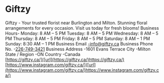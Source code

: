 # Giftzy
Giftzy - Your trusted florist near Burlington and Milton. Stunning floral arrangements for every occasion. Visit us today for fresh blooms!
Business Hours- Monday: 8 AM – 5 PM 
                Tuesday: 8 AM – 5 PM
                Wednesday: 8 AM – 5 PM
                Thursday: 8 AM – 5 PM
                Friday: 8 AM – 5 PM
                Saturday: 8 AM – 1 PM
                Sunday: 8:30 AM – 1 PM
Business Email	-info@giftzy.ca
Business Phone No.	-[226-749-3421](226-749-3421)
Business Address	-1601 Evans Terrace
City		-Milton
State / Region		-ON
Country		-Canada     
[https://giftzy.ca/]([url](https://giftzy.ca/)https://giftzy.ca/)
[https://www.instagram.com/giftzy.ca/]([url](https://www.instagram.com/giftzy.ca/)https://www.instagram.com/giftzy.ca/)
